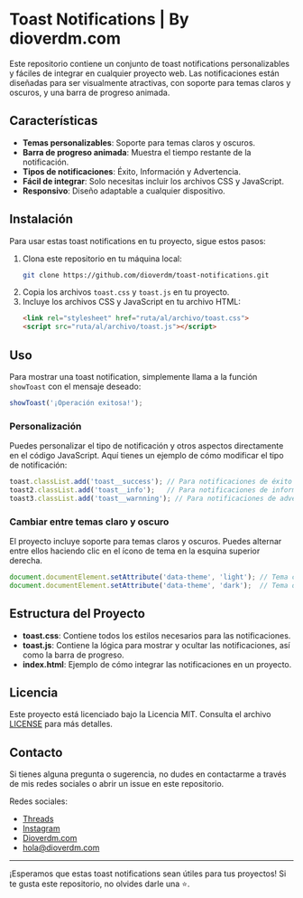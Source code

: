 # Toast Notifications | By dioverdm.com

Este repositorio contiene un conjunto de toast notifications personalizables y fáciles de integrar en cualquier proyecto web. Las notificaciones están diseñadas para ser visualmente atractivas, con soporte para temas claros y oscuros, y una barra de progreso animada.

## Características

- **Temas personalizables**: Soporte para temas claros y oscuros.
- **Barra de progreso animada**: Muestra el tiempo restante de la notificación.
- **Tipos de notificaciones**: Éxito, Información y Advertencia.
- **Fácil de integrar**: Solo necesitas incluir los archivos CSS y JavaScript.
- **Responsivo**: Diseño adaptable a cualquier dispositivo.

## Instalación

Para usar estas toast notifications en tu proyecto, sigue estos pasos:

1. Clona este repositorio en tu máquina local:
   ```bash
   git clone https://github.com/dioverdm/toast-notifications.git
   ```
2. Copia los archivos `toast.css` y `toast.js` en tu proyecto.
3. Incluye los archivos CSS y JavaScript en tu archivo HTML:
   ```html
   <link rel="stylesheet" href="ruta/al/archivo/toast.css">
   <script src="ruta/al/archivo/toast.js"></script>
   ```

## Uso

Para mostrar una toast notification, simplemente llama a la función `showToast` con el mensaje deseado:

```javascript
showToast('¡Operación exitosa!');
```

### Personalización

Puedes personalizar el tipo de notificación y otros aspectos directamente en el código JavaScript. Aquí tienes un ejemplo de cómo modificar el tipo de notificación:

```javascript
toast.classList.add('toast__success'); // Para notificaciones de éxito
toast2.classList.add('toast__info');   // Para notificaciones de información
toast3.classList.add('toast__warnning'); // Para notificaciones de advertencia
```

### Cambiar entre temas claro y oscuro

El proyecto incluye soporte para temas claros y oscuros. Puedes alternar entre ellos haciendo clic en el ícono de tema en la esquina superior derecha.

```javascript
document.documentElement.setAttribute('data-theme', 'light'); // Tema claro
document.documentElement.setAttribute('data-theme', 'dark');  // Tema oscuro
```

## Estructura del Proyecto

- **toast.css**: Contiene todos los estilos necesarios para las notificaciones.
- **toast.js**: Contiene la lógica para mostrar y ocultar las notificaciones, así como la barra de progreso.
- **index.html**: Ejemplo de cómo integrar las notificaciones en un proyecto.

## Licencia

Este proyecto está licenciado bajo la Licencia MIT. Consulta el archivo [LICENSE](LICENSE) para más detalles.

## Contacto

Si tienes alguna pregunta o sugerencia, no dudes en contactarme a través de mis redes sociales o abrir un issue en este repositorio.

Redes sociales:
- [Threads](https://threads.net/@dioverdm)
- [Instagram](https://instagram.com/dioverdm)
- [Dioverdm.com](https://dioverdm.com)
- [hola@dioverdm.com](mailto:hola@dioverdm.com)

---

¡Esperamos que estas toast notifications sean útiles para tus proyectos! Si te gusta este repositorio, no olvides darle una ⭐️.
